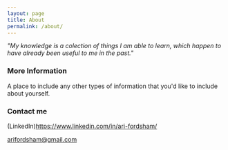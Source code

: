 ```yaml
---
layout: page
title: About
permalink: /about/
---
```


*"My knowledge is a colection of things I am able to learn, which happen to have already been useful to me in the past."*

### More Information

A place to include any other types of information that you'd like to include about yourself.

### Contact me

(LinkedIn)<https://www.linkedin.com/in/ari-fordsham/>

<arifordsham@gmail.com>
